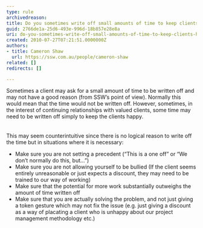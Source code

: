```yaml
---
type: rule
archivedreason: 
title: Do you sometimes write off small amounts of time to keep clients happy?
guid: 2766de1a-25d6-493e-996d-18b857e28e8a
uri: do-you-sometimes-write-off-small-amounts-of-time-to-keep-clients-happy
created: 2010-07-27T07:21:51.0000000Z
authors:
- title: Cameron Shaw
  url: https://ssw.com.au/people/cameron-shaw
related: []
redirects: []

---
```



​Sometimes a client may ask for a small amount of time to be written off and may not have a good reason (from SSW’s point of view). Normally this would mean that the time would not be written​ off. However, sometimes, in the interest of continuing relationships with valued clients, some time may need to be written off simply to keep the clients happy.
<br>
<br><excerpt class='endintro'></excerpt><br>
This may seem counterintuitive since there is no logical reason to write off the time but in situations where it is necessary&#58;<br> 
<ul><li>Make sure you are not setting a precedent (“This is a one off” or “We don’t normally do this, but...”) </li><li>Make sure you are not allowing yourself to be bullied (If the client seems entirely unreasonable or just expects a discount, they may need to be trained to our way of working) </li><li>Make sure that the potential for more work substantially outweighs the amount of time written off</li><li>Make sure that you are actually solving the problem, and not just giving a token gesture which may not fix the issue (e.g. just giving a discount as a way of placating a client who is unhappy about our project management methodology etc.) </li></ul>


